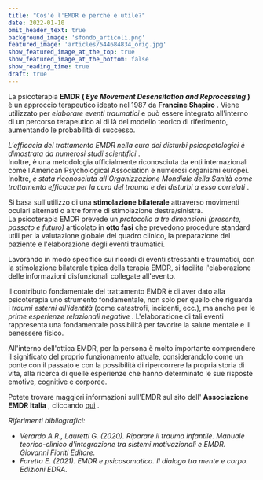 ```yaml
---
title: "Cos'è l'EMDR e perché è utile?"
date: 2022-01-10
omit_header_text: true
background_image: 'sfondo_articoli.png'
featured_image: 'articles/544684834_orig.jpg'
show_featured_image_at_the_top: true
show_featured_image_at_the_bottom: false
show_reading_time: true
draft: true
---
```


La psicoterapia **EMDR** **( _Eye Movement Desensitation and Reprocessing_ )**
è un approccio terapeutico ideato nel 1987 da **Francine Shapiro** . Viene
utilizzato per _elaborare eventi traumatici_ e può essere integrato
all'interno di un percorso terapeutico al di là del modello teorico di
riferimento, aumentando le probabilità di successo.  
  
_L'efficacia del trattamento EMDR nella cura dei disturbi psicopatologici è
dimostrata da numerosi studi scientifici_ .  
Inoltre, è una metodologia ufficialmente riconosciuta da enti internazionali
come l'American Psychological Association e numerosi organismi europei.
Inoltre, _è stata riconosciuta all'Organizzazione Mondiale della Sanità come
trattamento efficace per la cura del trauma e dei disturbi a esso correlati_ .  
  
Si basa sull'utilizzo di una **stimolazione bilaterale** attraverso movimenti
oculari alternati o altre forme di stimolazione destra/sinistra.  
La psicoterapia EMDR prevede un _protocollo a tre dimensioni (presente,
passato e futuro)_ articolato in **otto fasi** che prevedono procedure
standard utili per la valutazione globale del quadro clinico, la preparazione
del paziente e l'elaborazione degli eventi traumatici.  
  
Lavorando in modo specifico sui ricordi di eventi stressanti e traumatici, con
la stimolazione bilaterale tipica della terapia EMDR, si facilita
l'elaborazione delle informazioni disfunzionali collegate all'evento.  
  
Il contributo fondamentale del trattamento EMDR è di aver dato alla
psicoterapia uno strumento fondamentale, non solo per quello che riguarda i
_traumi esterni all'identità_ (come catastrofi, incidenti, ecc.), ma anche per
le _prime esperienze relazionali negative_ . L'elaborazione di tali eventi
rappresenta una fondamentale possibilità per favorire la salute mentale e il
benessere fisico.  
  
All'interno dell'ottica EMDR, per la persona è molto importante comprendere il
significato del proprio funzionamento attuale, considerandolo come un ponte
con il passato e con la possibilità di ripercorrere la propria storia di vita,
alla ricerca di quelle esperienze che hanno determinato le sue risposte
emotive, cognitive e corporee.  
  
Potete trovare maggiori informazioni sull'EMDR sul sito dell' **Associazione EMDR Italia** , cliccando [qui](https://emdr.it/) .   
  
_Riferimenti bibliografici:_

  * _Verardo A.R., Lauretti G. (2020). Riparare il trauma infantile. Manuale teorico-clinico d'integrazione tra sistemi motivazionali e EMDR. Giovanni Fioriti Editore._
  *  _Faretta E. (2021). EMDR e psicosomatica. Il dialogo tra mente e corpo. Edizioni EDRA._

